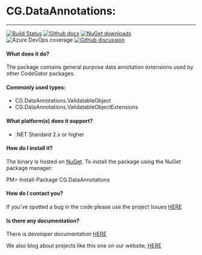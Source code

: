 # CG.DataAnnotations: 

---
[![Build Status](https://dev.azure.com/codegator/CG.DataAnnotations/_apis/build/status/CodeGator.CG.DataAnnotations?branchName=master)](https://dev.azure.com/codegator/CG.DataAnnotations/_build/latest?definitionId=1&branchName=master)
[![Github docs](https://img.shields.io/static/v1?label=Documentation&message=online&color=blue)](https://codegator.github.io/CG.DataAnnotations/)
[![NuGet downloads](https://img.shields.io/nuget/dt/CG.DataAnnotations.svg?style=flat)](https://nuget.org/packages/CG.DataAnnotations)
![Azure DevOps coverage](https://img.shields.io/azure-devops/coverage/codegator/CG.DataAnnotations/2)
[![Github discussion](https://img.shields.io/badge/Discussion-online-blue)](https://github.com/CodeGator/CG.DataAnnotations/discussions)

#### What does it do?
The package contains general purpose data annotation extensions used by other CodeGator packages.

#### Commonly used types:
* CG.DataAnnotations.ValidatableObject
* CG.DataAnnotations.ValidatableObjectExtensions

#### What platform(s) does it support?
* .NET Standard 2.x or higher

#### How do I install it?
The binary is hosted on [NuGet](https://www.nuget.org/packages/CG.DataAnnotations). To install the package using the NuGet package manager:

PM> Install-Package CG.DataAnnotations

#### How do I contact you?
If you've spotted a bug in the code please use the project Issues [HERE](https://github.com/CodeGator/CG.DataAnnotations/issues)

#### Is there any documentation?
There is developer documentation [HERE](https://codegator.github.io/CG.DataAnnotations/)

We also blog about projects like this one on our website, [HERE](http://www.codegator.com)

